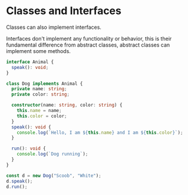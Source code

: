 # Classes and Interfaces

Classes can also implement interfaces.

Interfaces don't implement any functionality or behavior, this is their fundamental difference from abstract
classes, abstract classes can implement some methods.

```Typescript
interface Animal {
  speak(): void;
}

class Dog implements Animal {
  private name: string;
  private color: string;

  constructor(name: string, color: string) {
    this.name = name;
    this.color = color;
  }
  speak(): void {
    console.log(`Hello, I am ${this.name} and I am ${this.color}`);
  }

  run(): void {
    console.log(`Dog running`);
  }
}

const d = new Dog("Scoob", "White");
d.speak();
d.run();
```